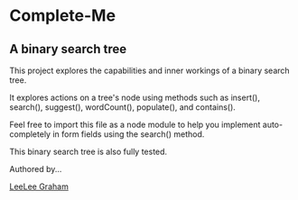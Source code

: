 # Complete-Me
## A binary search tree

This project explores the capabilities and inner workings of a binary search tree.

It explores actions on a tree's node using methods such as insert(), search(), suggest(), wordCount(), populate(), and contains().

Feel free to import this file as a node module to help you implement auto-completely in form fields using the search() method.

This binary search tree is also fully tested.

Authored by...

[LeeLee Graham](https://github.com/TwirlingGoddess/)
